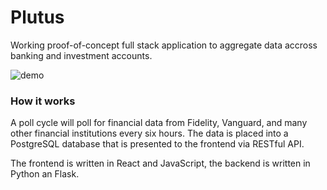 # Plutus
Working proof-of-concept full stack application to aggregate data accross banking and investment accounts.

![demo](https://github.com/caidenceus/vanguard-rest/assets/109473462/f56ba7da-4922-489b-a1c5-49e60cc1d49a)

### How it works

A poll cycle will poll for financial data from Fidelity, Vanguard, and many other financial institutions every six hours. The data is placed into a PostgreSQL database that is presented to the frontend via RESTful API.

The frontend is written in React and JavaScript, the backend is written in Python an Flask.
